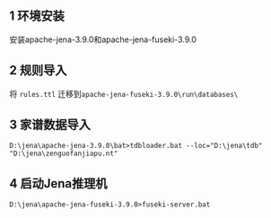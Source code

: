 ## 1 环境安装

安装apache-jena-3.9.0和apache-jena-fuseki-3.9.0

## 2 规则导入

将 `rules.ttl` 迁移到`apache-jena-fuseki-3.9.0\run\databases\`

## 3 家谱数据导入

`D:\jena\apache-jena-3.9.0\bat>tdbloader.bat --loc="D:\jena\tdb" "D:\jena\zenguofanjiapu.nt"`

## 4 启动Jena推理机

`D:\jena\apache-jena-fuseki-3.9.0>fuseki-server.bat`
